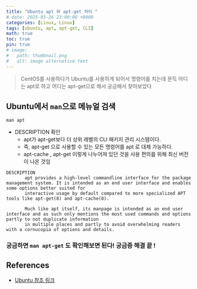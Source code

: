 ```yaml
---
title: "Ubuntu apt 와 apt-get 차이 "
# date: 2025-05-26 23:00:00 +0900
categories: [Linux, Linux]
tags: [ubuntu, apt, apt-get, CLI]
math: true
toc: true
pin: true
# image:
#   path: thumbnail.png
#   alt: image alternative text
---
```


> CentOS를 사용하다가 Ubuntu를 사용하게 되어서 명령어를 치는데 문득 어디는 apt로 하고 어디는 apt-get으로 해서 궁금해서 찾아보았다


## Ubuntu에서 `man`으로 메뉴얼 검색
```
man apt
```

- DESCRIPTION 확인
    - apt가 apt-get보다 더 상위 레벨의 CLI 패키지 관리 시스템이다.
    - 즉, apt-get 으로 사용할 수 있는 모든 명령어를 apt 로 대체 가능하다.
    - apt-cache , apt-get 이렇게 나누어져 있던 것을 사용 편의를 위해 최신 버전이 나온 것임

```
DESCRIPTION
       apt provides a high-level commandline interface for the package management system. It is intended as an end user interface and enables some options better suited for
       interactive usage by default compared to more specialized APT tools like apt-get(8) and apt-cache(8).

       Much like apt itself, its manpage is intended as an end user interface and as such only mentions the most used commands and options partly to not duplicate information
       in multiple places and partly to avoid overwhelming readers with a cornucopia of options and details.
```

### 궁금하면 `man apt-get` 도 확인해보면 된다! **궁금증 해결 끝 !** 

## References
- [Ubuntu 참조 링크](https://manpages.ubuntu.com/)